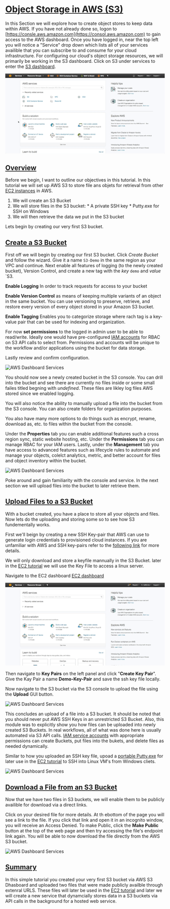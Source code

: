 # [Object Storage in AWS (S3)](#S3) #

In this Section we will explore how to create object stores to keep data within AWS. If you have not already done so, logon to [https://consle.aws.amazon.com](https://consol.aws.amazon.com) to gain access to the AWS dashboard. Once you have logged in, near the top left you will notice a "Service" drop down which lists all of your services availible that you can subscribe to and consume for your cloud infrastructure. For configuring our cloud's object storage resources, we will primarily be working in the S3 dashboard. Click on S3 under services to enter the [S3 dashboard](https://console.aws.amazon.com/S3/). 

![AWS Dashboard Services](images/AWS-S3-Dashboard.gif)


##  [Overview](#S3-Bucket) ##
Before we begin, I want to outline our objectives in this tutorial. In this tutorial we will set up AWS S3 to store file ans objets for retrieval from other  [EC2 instances](https://aws.amazon.com/ec2/details/) in AWS. 
  
  1. We will create an S3 Bucket
  2. We will store files in the S3 bucket:
    * A private SSH key
    * Putty.exe for SSH on Windows
  3. We will then retrieve the data we put in the S3 bucket

Lets begin by creating our very first S3 bucket. 

##  [Create a S3 Bucket	](#S3-Bucket) ##

First off we will begin by creating our first S3 bucket. Click *Create Bucket* and follow the wizard. Give it a name `S3-Demo` in the same region as your VPC and continue. Next enable all features of logging (to the newly created bucket), Version Control, and create a new tag with the *key* `demo` and *value* `S3. 

**Enable Logging** In order to track requests for access to your bucket

**Enable Version Control** as means of keeping multiple variants of an object in the same bucket. You can use versioning to preserve, retrieve, and restore every version of every object stored in your Amazon S3 bucket.

**Enable Tagging** Enables you to categorize storage where rach tag is a key-value pair that can be used for indexing and organization. 

For now **set permissions** to the logged in admin user to be able to read/write. Ideally one would have pre-configured [IAM accounts](https://aws.amazon.com/iam/details/) for RBAC on S3 API calls to select from. Permissions and accounts will be unique to the workflow and/or applications using the bucket for data storage.

Lastly review and confirm configuration.

![AWS Dashboard Services](images/AWS-S3-Bucket.gif)

You should now see a newly created bucket in the S3 console. You can drill into the bucket and see there are currently no files inside or some small failes titled begning with *undefined*. These files are likley log files AWS stored since we enabled logging. 

You will also notice the ability to manually upload a file into the bucket from the S3 console. You can also create folders for organization purposes. 

You also have many more options to do things such as encrypt, rename, download as, etc. to files within the bucket from the console.

Under the **Properties** tab you can enable additional features such a cross region sync, static website hosting, etc. Under the **Permissions** tab you can manage RBAC for your IAM users. Lastly, under the **Management** tab you have access to advanced features such as lifecycle rules to automate and manage your objects, colelct analytics, metric, and better account for files and object inventory within the bucket. 

![AWS Dashboard Services](images/AWS-S3-Bucket-Info.gif)

Poke around and gain familiarity with the console and service. In the next section we will upload files into the bucket to later retrieve them.

## [Upload Files to a S3 Bucket](#a-File-S3) ##

With a bucket created, you have a place to store all your objects and files. Now lets do the uploading and storing some so to see how S3 fundementally works. 

First we'll beign by creating a new SSH Key-pair that AWS can use to generate login credentials to provisioned cloud instances. If you are unfamiliar with AWS and SSH key-pairs refer to the [following link](http://docs.aws.amazon.com/AWSEC2/latest/UserGuide/ec2-key-pairs.html) for more details. 

We will only download and store a keyfile mannually in the S3 Bucket. later in the [EC2 tutorial](EC2/README.md) we will use the Key File to access a linux server.

Navigate to the EC2 dashboard [EC2 dashboard](https://console.aws.amazon.com/ec2/) 

![AWS Dashboard Services](../EC2/images/AWS-EC2-Dashboard.gif)

Then navigate to **Key Pairs** on the left panel and click "**Create Key Pair**". Give the Kay Pair a name **Demo-Key-Pair** and save the ssh key file locally. 
	
Now navigate to the S3 bucket via the S3 console to upload the file using the **Upload** GUI button.

![AWS Dashboard Services](images/AWS-S3-SSH-Key-upload.gif)

This concludes an upload of a file into a S3 bucket. It should be noted that you should never put AWS SSH Keys in an unrestricted S3 Bucket. Also, this module was to explicitly show you how files can be uploaded into newly created S3 Buckets. In real workflows, all of what was done here is usually automated via S3 API calls. [IAM service accounts](https://aws.amazon.com/iam/details/) with appropriate permissions can create Buckets, put files into the bukets, and delete files as needed dynamically.

Similar to how you uploaded an SSH key file, upoad a [portable Putty.exe](https://the.earth.li/~sgtatham/putty/latest/w32/putty.exe) for later use in the [EC2 tutorial](EC2/README.md) to SSH into Linux VM's from Windows cliets.

![AWS Dashboard Services](images/AWS-S3-Putty-upload.gif)


## [Download a File from an S3 Bucket](#Download-File-S3) ##

Now that we have two files in S3 buckets, we will enable them to be publicly availible for download via a direct links. 

Click on your desired file for more details. At th ebottom of the page you will see a link to the file. If you click that link and open it in an incognito window, you will receive an Access Denied. To make Public, click the **Make Public** button at the top of the web page and then try accessing the file's endpoint link again. You will be able to now download the file directly from the AWS S3 bucket.

![AWS Dashboard Services](images/AWS-S3-Make-Public.gif)

## [Summary](#S3-Summary) ##

In this simple tutorial you created your very first S3 bucket via AWS S3 Dhasboard and uploaded two files that were made publicly availble through extenral URLS. These files will later be used in the [EC2 tutorial](EC2/README.md) and later we will create a new service that dynamcially stores data in a S3 buckets via API calls in the background for a hosted web service.

 


